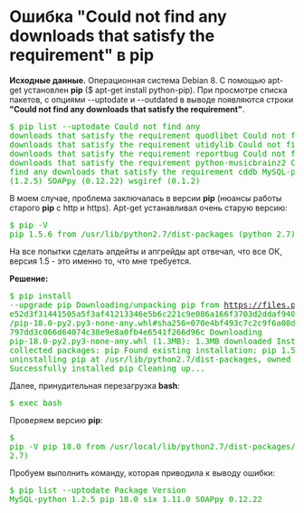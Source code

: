 # Ошибка "Could not find any downloads that satisfy the requirement" в pip

**Исходные данные.** Операционная система Debian 8. С помощью apt-get установлен **pip** ($ apt-get install python-pip).
При просмотре списка пакетов, с опциями --uptodate и --outdated в выводе появляются строки **"Could not find any downloads that satisfy the requirement"**.
<font color="#00aa00"><pre>$ pip list --uptodate
Could not find any downloads that satisfy the requirement quodlibet
Could not find any downloads that satisfy the requirement utidylib
Could not find any downloads that satisfy the requirement reportbug
Could not find any downloads that satisfy the requirement python-musicbrainz2
Could not find any downloads that satisfy the requirement cddb
MySQL-python (1.2.5)
SOAPpy (0.12.22)
wsgiref (0.1.2)
</pre></font>

В моем случае, проблема заключалась в версии **pip** (нюансы работы старого **pip** с http и https).
Apt-get устанавливал очень старую версию:
<font color="#00aa00"><pre>$ pip -V
pip 1.5.6 from /usr/lib/python2.7/dist-packages (python 2.7)
</pre></font>
На все попытки сделать апдейты и апгрейды apt отвечал, что все ОК, версия 1.5 - это именно то, что мне требуется.

**Решение:**
<font color="#00aa00"><pre>$ pip install --upgrade pip
Downloading/unpacking pip from https://files.pythonhosted.org/packages/5f/25/
e52d3f31441505a5f3af41213346e5b6c221c9e086a166f3703d2ddaf940
/pip-18.0-py2.py3-none-any.whl#sha256=070e4bf493c7c2c9f6a08dd
797dd3c066d64074c38e9e8a0fb4e6541f266d96c
  Downloading pip-18.0-py2.py3-none-any.whl (1.3MB): 1.3MB downloaded
Installing collected packages: pip
  Found existing installation: pip 1.5.6
    Not uninstalling pip at /usr/lib/python2.7/dist-packages, owned by OS
Successfully installed pip
Cleaning up...
</pre></font>

Далее, принудительная перезагрузка **bash**:
<font color="#00aa00"><pre>$ exec bash</pre></font>

Проверяем версию **pip**:
<font color="#00aa00"><pre>$ pip -V
pip 18.0 from /usr/local/lib/python2.7/dist-packages/pip (python 2.7)
</pre></font>

Пробуем выполнить команду, которая приводила к выводу ошибки:
<font color="#00aa00"><pre>$ pip list --uptodate
Package      Version
MySQL-python 1.2.5
pip          18.0
six          1.11.0
SOAPpy       0.12.22
</pre></font>

